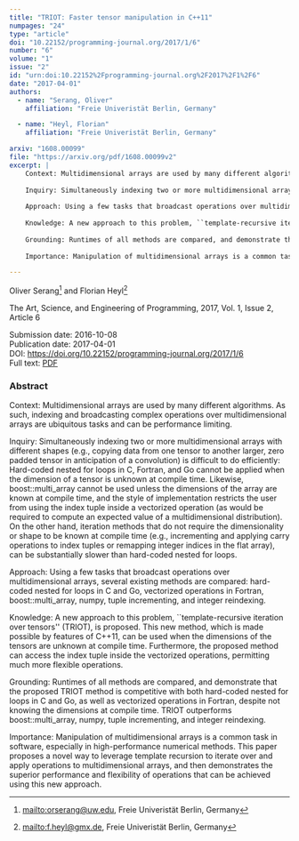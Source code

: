 ```yaml
---
title: "TRIOT: Faster tensor manipulation in C++11"
numpages: "24"
type: "article"
doi: "10.22152/programming-journal.org/2017/1/6"
number: "6"
volume: "1"
issue: "2"
id: "urn:doi:10.22152%2Fprogramming-journal.org%2F2017%2F1%2F6"
date: "2017-04-01"
authors: 
  - name: "Serang, Oliver"
    affiliation: "Freie Univeristät Berlin, Germany"

  - name: "Heyl, Florian"
    affiliation: "Freie Univeristät Berlin, Germany"

arxiv: "1608.00099"
file: "https://arxiv.org/pdf/1608.00099v2"
excerpt: |
    Context: Multidimensional arrays are used by many different algorithms. As such, indexing and broadcasting complex operations over multidimensional arrays are ubiquitous tasks and can be performance limiting. 
    
    Inquiry: Simultaneously indexing two or more multidimensional arrays with different shapes (e.g., copying data from one tensor to another larger, zero padded tensor in anticipation of a convolution) is difficult to do efficiently: Hard-coded nested for loops in C, Fortran, and Go cannot be applied when the dimension of a tensor is unknown at compile time. Likewise, boost::multi_array cannot be used unless the dimensions of the array are known at compile time, and the style of implementation restricts the user from using the index tuple inside a vectorized operation (as would be required to compute an expected value of a multidimensional distribution). On the other hand, iteration methods that do not require the dimensionality or shape to be known at compile time (e.g., incrementing and applying carry operations to index tuples or remapping integer indices in the flat array), can be substantially slower than hard-coded nested for loops.
    
    Approach: Using a few tasks that broadcast operations over multidimensional arrays, several existing methods are compared: hard-coded nested for loops in C and Go, vectorized operations in Fortran, boost::multi_array, numpy, tuple incrementing, and integer reindexing.
    
    Knowledge: A new approach to this problem, ``template-recursive iteration over tensors'' (TRIOT), is proposed. This new method, which is made possible by features of C++11, can be used when the dimensions of the tensors are unknown at compile time. Furthermore, the proposed method can access the index tuple inside the vectorized operations, permitting much more flexible operations.
    
    Grounding: Runtimes of all methods are compared, and demonstrate that the proposed TRIOT method is competitive with both hard-coded nested for loops in C and Go, as well as vectorized operations in Fortran, despite not knowing the dimensions at compile time. TRIOT outperforms boost::multi_array, numpy, tuple incrementing, and integer reindexing.
    
    Importance: Manipulation of multidimensional arrays is a common task in software, especially in high-performance numerical methods. This paper proposes a novel way to leverage template recursion to iterate over and apply operations to multidimensional arrays, and then demonstrates the superior performance and flexibility of operations that can be achieved using this new approach.

---
```

Oliver Serang[^1] and Florian Heyl[^2]

The Art, Science, and Engineering of Programming, 2017, Vol. 1, Issue 2, Article 6

Submission date: 2016-10-08  
Publication date: 2017-04-01  
DOI: <https://doi.org/10.22152/programming-journal.org/2017/1/6>  
Full text: [PDF](https://arxiv.org/pdf/1608.00099v2)  


### Abstract

Context: Multidimensional arrays are used by many different algorithms. As such, indexing and broadcasting complex operations over multidimensional arrays are ubiquitous tasks and can be performance limiting. 

Inquiry: Simultaneously indexing two or more multidimensional arrays with different shapes (e.g., copying data from one tensor to another larger, zero padded tensor in anticipation of a convolution) is difficult to do efficiently: Hard-coded nested for loops in C, Fortran, and Go cannot be applied when the dimension of a tensor is unknown at compile time. Likewise, boost::multi_array cannot be used unless the dimensions of the array are known at compile time, and the style of implementation restricts the user from using the index tuple inside a vectorized operation (as would be required to compute an expected value of a multidimensional distribution). On the other hand, iteration methods that do not require the dimensionality or shape to be known at compile time (e.g., incrementing and applying carry operations to index tuples or remapping integer indices in the flat array), can be substantially slower than hard-coded nested for loops.

Approach: Using a few tasks that broadcast operations over multidimensional arrays, several existing methods are compared: hard-coded nested for loops in C and Go, vectorized operations in Fortran, boost::multi_array, numpy, tuple incrementing, and integer reindexing.

Knowledge: A new approach to this problem, ``template-recursive iteration over tensors'' (TRIOT), is proposed. This new method, which is made possible by features of C++11, can be used when the dimensions of the tensors are unknown at compile time. Furthermore, the proposed method can access the index tuple inside the vectorized operations, permitting much more flexible operations.

Grounding: Runtimes of all methods are compared, and demonstrate that the proposed TRIOT method is competitive with both hard-coded nested for loops in C and Go, as well as vectorized operations in Fortran, despite not knowing the dimensions at compile time. TRIOT outperforms boost::multi_array, numpy, tuple incrementing, and integer reindexing.

Importance: Manipulation of multidimensional arrays is a common task in software, especially in high-performance numerical methods. This paper proposes a novel way to leverage template recursion to iterate over and apply operations to multidimensional arrays, and then demonstrates the superior performance and flexibility of operations that can be achieved using this new approach.


[^1]: <mailto:orserang@uw.edu>, Freie Univeristät Berlin, Germany

[^2]: <mailto:f.heyl@gmx.de>, Freie Univeristät Berlin, Germany

